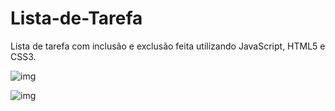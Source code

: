 # Lista-de-Tarefa
Lista de tarefa com inclusão e exclusão feita utilizando JavaScript, HTML5 e CSS3. 

![img](https://i.imgur.com/gfzlCB0.png)

![img](https://i.imgur.com/zAj2160.png)
